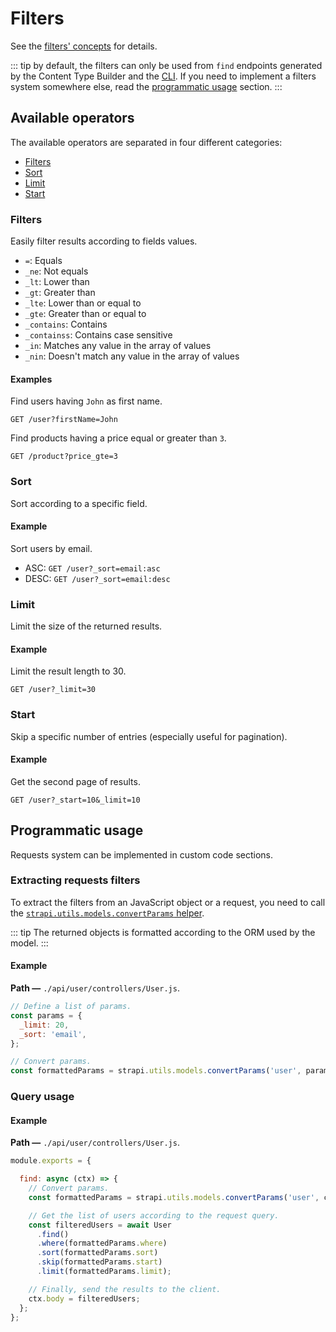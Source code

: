 # Filters

See the [filters' concepts](../concepts/concepts.md#filters) for details.

::: tip
by default, the filters can only be used from `find` endpoints generated by the Content Type Builder and the [CLI](../cli/CLI.md). If you need to implement a filters system somewhere else, read the [programmatic usage](#programmatic-usage) section.
:::

## Available operators

The available operators are separated in four different categories:

- [Filters](#filters)
- [Sort](#sort)
- [Limit](#limit)
- [Start](#start)

### Filters

Easily filter results according to fields values.

- `=`: Equals
- `_ne`: Not equals
- `_lt`: Lower than
- `_gt`: Greater than
- `_lte`: Lower than or equal to
- `_gte`: Greater than or equal to
- `_contains`: Contains
- `_containss`: Contains case sensitive
- `_in`: Matches any value in the array of values
- `_nin`: Doesn't match any value in the array of values

#### Examples

Find users having `John` as first name.

`GET /user?firstName=John`

Find products having a price equal or greater than `3`.

`GET /product?price_gte=3`

### Sort

Sort according to a specific field.

#### Example

Sort users by email.

- ASC: `GET /user?_sort=email:asc`
- DESC: `GET /user?_sort=email:desc`

### Limit

Limit the size of the returned results.

#### Example

Limit the result length to 30.

`GET /user?_limit=30`

### Start

Skip a specific number of entries (especially useful for pagination).

#### Example

Get the second page of results.

`GET /user?_start=10&_limit=10`

## Programmatic usage

Requests system can be implemented in custom code sections.

### Extracting requests filters

To extract the filters from an JavaScript object or a request, you need to call the [`strapi.utils.models.convertParams` helper](../api-reference/reference.md#strapiutils).

::: tip
The returned objects is formatted according to the ORM used by the model.
:::

#### Example

**Path —** `./api/user/controllers/User.js`.

```js
// Define a list of params.
const params = {
  _limit: 20,
  _sort: 'email',
};

// Convert params.
const formattedParams = strapi.utils.models.convertParams('user', params); // { limit: 20, sort: 'email' }
```

### Query usage

#### Example

**Path —** `./api/user/controllers/User.js`.

```js
module.exports = {

  find: async (ctx) => {
    // Convert params.
    const formattedParams = strapi.utils.models.convertParams('user', ctx.request.query);

    // Get the list of users according to the request query.
    const filteredUsers = await User
      .find()
      .where(formattedParams.where)
      .sort(formattedParams.sort)
      .skip(formattedParams.start)
      .limit(formattedParams.limit);

    // Finally, send the results to the client.
    ctx.body = filteredUsers;
  };
};
```
